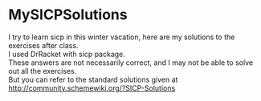 # MySICPSolutions  
I try to learn sicp in this winter vacation, here are my solutions to the exercises after class.  
I used DrRacket with sicp package.  
These answers are not necessarily correct, and I may not be able to solve out all the exercises.  
But you can refer to the standard solutions given at http://community.schemewiki.org/?SICP-Solutions
